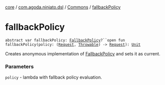[core](../../index.md) / [com.agoda.ninjato.dsl](../index.md) / [Commons](index.md) / [fallbackPolicy](./fallback-policy.md)

# fallbackPolicy

`abstract var fallbackPolicy: `[`FallbackPolicy`](../../com.agoda.ninjato.policy/-fallback-policy/index.md)`?``open fun fallbackPolicy(policy: (`[`Request`](../../com.agoda.ninjato.http/-request/index.md)`, `[`Throwable`](https://kotlinlang.org/api/latest/jvm/stdlib/kotlin/-throwable/index.html)`) -> `[`Request`](../../com.agoda.ninjato.http/-request/index.md)`): `[`Unit`](https://kotlinlang.org/api/latest/jvm/stdlib/kotlin/-unit/index.html)

Creates anonymous implementation of [FallbackPolicy](../../com.agoda.ninjato.policy/-fallback-policy/index.md) and sets it as current.

### Parameters

`policy` - lambda with fallback policy evaluation.
